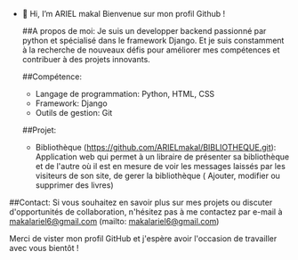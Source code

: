 - 👋 Hi, I’m ARIEL makal
      Bienvenue sur mon profil Github !


  ##A propos de moi:
  Je suis un developper backend passionné par python et spécialisé dans le framework Django. Et je suis constamment à la recherche de nouveaux défis pour améliorer mes compétences et contribuer à des projets innovants.


  ##Compétence:
  - Langage de programmation: Python, HTML, CSS
  - Framework: Django
  - Outils de gestion: Git
 
  ##Projet:
  - Bibliothèque (https://github.com/ARIELmakal/BIBLIOTHEQUE.git):
      Application web qui permet à un libraire de présenter sa bibliothèque et de l'autre où il est en mesure de voir les messages laissés par les visiteurs de son site, de gerer la              bibliothèque ( Ajouter, modifier ou supprimer des livres)


##Contact:
Si vous souhaitez en savoir plus sur mes projets ou discuter d'opportunités de collaboration, n'hésitez pas à me contactez par e-mail à makalariel6@gmail.com (mailto: makalariel6@gmail.com)

  Merci de vister mon profil GitHub et j'espère avoir l'occasion de travailler avec vous bientôt !
